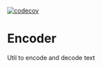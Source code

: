 [![codecov](https://codecov.io/gh/AnadolStudio/Encoder/branch/main/graph/badge.svg)](https://codecov.io/gh/AnadolStudio/Encoder)

# Encoder
Util to encode and decode text 
